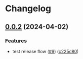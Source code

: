 # Changelog

## [0.0.2](https://github.com/fluencelabs/aquaduct/compare/aquaduct-v0.0.1...aquaduct-v0.0.2) (2024-04-02)


### Features

* test release flow ([#9](https://github.com/fluencelabs/aquaduct/issues/9)) ([c225c80](https://github.com/fluencelabs/aquaduct/commit/c225c80421e4b16c49416b1179d48b084c969340))
